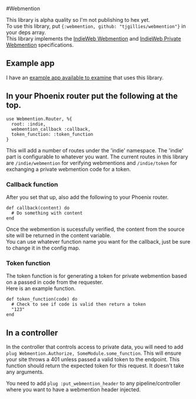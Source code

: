 #Webmention


This library is alpha quality so I'm not publishing to hex yet.  
To use this library, put `{:webmention, github: "tjgillies/webmention"}` in your deps array.  
This library implements the [IndieWeb Webmention](https://indieweb.org/Webmention) and [IndieWeb Private Webmention](https://indieweb.org/Private_Webmention) specifications.

## Example app
I have an [example app available to examine](http://github.com/tjgillies/indie) that uses this library.

## In your Phoenix router put the following at the top.  

```
use Webmention.Router, %{
  root: :indie,
  webmention_callback :callback,
  token_function: :token_function
}
```

This will add a number of routes under the 'indie' namespace. The 'indie' part is configurable to whatever you want.  The current routes in this library are `/indie/webmention` for verifying webmentions and `/indie/token` for exchanging a private webmention code for a token.

### Callback function
After you set that up, also add the following to your Phoenix router.  

```
def callback(content) do
  # Do something with content
end
```

Once the webmention is sucessfully verified, the content from the source site will be returned in the content variable.  
You can use whatever function name you want for the callback, just be sure to change it in the config map.  

### Token function
The token function is for generating a token for private webmention based on a passed in code from the requester.  
Here is an example function.  

```
def token_function(code) do
  # Check to see if code is valid then return a token
  "123"
end
```
## In a controller
In the controller that controls access to private data, you will need to add `plug Webmention.Authorize, SomeModule.some_function`. This will ensure your site throws a 401 unless passed a valid token to the endpoint. This function should return the expected token for this request. It doesn't take any arguments.

You need to add `plug :put_webmention_header` to any pipeline/controller where you want to have a webmention header injected.
